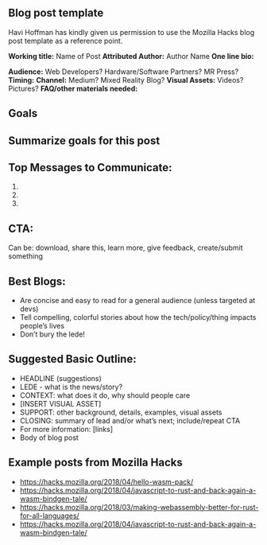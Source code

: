 ## Blog post template

Havi Hoffman has kindly given us permission to use the Mozilla Hacks blog post template as a reference point.

**Working title:** Name of Post
**Attributed Author:** Author Name 
**One line bio:**


**Audience:** Web Developers? Hardware/Software Partners? MR Press?
**Timing:** 
**Channel:** Medium? Mixed Reality Blog?
**Visual Assets:** Videos? Pictures?
**FAQ/other materials needed:**

## Goals

## Summarize goals for this post

## Top Messages to Communicate:
1)
2)
3)

## CTA:
Can be: download, share this, learn more, give feedback, create/submit something

## Best Blogs:

- Are concise and easy to read for a general audience (unless targeted at devs)
- Tell compelling, colorful stories about how the tech/policy/thing impacts people’s lives
- Don’t bury the lede! 

## Suggested Basic Outline:

- HEADLINE (suggestions)
- LEDE - what is the news/story?
- CONTEXT: what does it do, why should people care
- [INSERT VISUAL ASSET]
- SUPPORT: other background, details, examples, visual assets
- CLOSING: summary of lead and/or what’s next; include/repeat CTA
- For more information: [links]
- Body of blog post

## Example posts from Mozilla Hacks

- https://hacks.mozilla.org/2018/04/hello-wasm-pack/
- https://hacks.mozilla.org/2018/04/javascript-to-rust-and-back-again-a-wasm-bindgen-tale/
- https://hacks.mozilla.org/2018/03/making-webassembly-better-for-rust-for-all-languages/
- https://hacks.mozilla.org/2018/04/javascript-to-rust-and-back-again-a-wasm-bindgen-tale/
